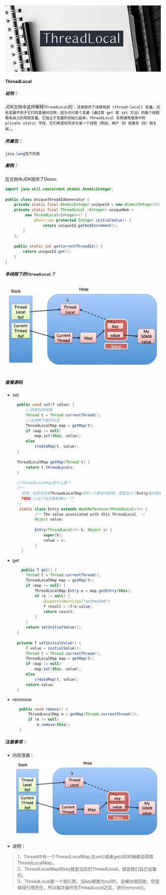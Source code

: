 ![](./img/threadlocal.jpg)
#### ThreadLocal

##### 说明：
JDK文档中这样解释`ThreadLocal`的：`该类提供了线程局部 (thread-local) 变量。这些变量不同于它们的普通对应物，因为访问某个变量（通过其 get 或 set 方法）的每个线程都有自己的局部变量，它独立于变量的初始化副本。ThreadLocal 实例通常是类中的 private static 字段，它们希望将状态与某一个线程（例如，用户 ID 或事务 ID）相关联。`。

##### 所属包：
```java
java.lang包下的类
```

##### 案例：
在文档中JDK提供了Demo:
```java
import java.util.concurrent.atomic.AtomicInteger;

public class UniqueThreadIdGenerator {
    private static final AtomicInteger uniqueId = new AtomicInteger(0);
    private static final ThreadLocal <Integer> uniqueNum = 
         new ThreadLocal<Integer>() {
             @Override protected Integer initialValue() {
                 return uniqueId.getAndIncrement();
        }
    };
 
    public static int getCurrentThreadId() {
        return uniqueId.get();
    }
}
```

##### 多线程下的`ThreadLocal`？
![](./img/threadlocal-neicun.jpeg)

##### 查看源码
- set
  ```java
    public void set(T value) {
        //获取当前线程
        Thread t = Thread.currentThread();
        //会调用下面的方法
        ThreadLocalMap map = getMap(t);
        if (map != null)
            map.set(this, value);
        else
            createMap(t, value);
    }

    ThreadLocalMap getMap(Thread t) {
        return t.threadLocals;
    }
    
    //ThreadLocalMap是什么呢？
    /**
      说明：他其实就是ThreadLocalMap中的一个静态内部类，里面定义了Entry保存数据。
      TODO://这个地方重新确认一下
    */
     static class Entry extends WeakReference<ThreadLocal<?>> {
            /** The value associated with this ThreadLocal. */
            Object value;

            Entry(ThreadLocal<?> k, Object v) {
                super(k);
                value = v;
            }
      }
  ```

- get
  ```java
      public T get() {
        Thread t = Thread.currentThread();
        ThreadLocalMap map = getMap(t);
        if (map != null) {
            ThreadLocalMap.Entry e = map.getEntry(this);
            if (e != null) {
                @SuppressWarnings("unchecked")
                T result = (T)e.value;
                return result;
            }
        }
        return setInitialValue();
    }
    
    private T setInitialValue() {
        T value = initialValue();
        Thread t = Thread.currentThread();
        ThreadLocalMap map = getMap(t);
        if (map != null)
            map.set(this, value);
        else
            createMap(t, value);
        return value;
    }
  ```
- remmove
  ```java
     public void remove() {
         ThreadLocalMap m = getMap(Thread.currentThread());
         if (m != null)
             m.remove(this);
     }
  ```

##### 注意事项：
- 内存泄漏：
![](./img/threadlocal-neicun.jpeg)
- 说明：
> 1、Thread中有一个ThreadLocalMap,在set()或者get()的时候都会获取ThreadLocalMap。  
> 2、ThreadLocalMap的key就是当前的ThreadLocal，值是我们自己设置的。  
> 3、ThreadLocal是一个弱引用，当key被置为null时，会被垃圾回收，但是值得引用还在，所以每次操作完ThreadLocal之后，进行remove()。
